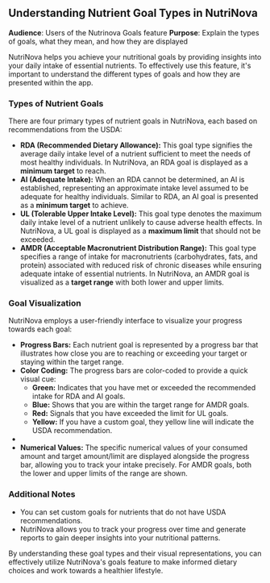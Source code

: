 ## Understanding Nutrient Goal Types in NutriNova

**Audience**: Users of the Nutrinova Goals feature
**Purpose**: Explain the types of goals, what they mean, and how they are displayed

NutriNova helps you achieve your nutritional goals by providing insights into your daily intake of essential nutrients. To effectively use this feature, it's important to understand the different types of goals and how they are presented within the app.

### Types of Nutrient Goals

There are four primary types of nutrient goals in NutriNova, each based on recommendations from the USDA:

- **RDA (Recommended Dietary Allowance):** This goal type signifies the average daily intake level of a nutrient sufficient to meet the needs of most healthy individuals. In NutriNova, an RDA goal is displayed as a **minimum target** to reach.
- **AI (Adequate Intake):** When an RDA cannot be determined, an AI is established, representing an approximate intake level assumed to be adequate for healthy individuals. Similar to RDA, an AI goal is presented as a **minimum target** to achieve.
- **UL (Tolerable Upper Intake Level):** This goal type denotes the maximum daily intake level of a nutrient unlikely to cause adverse health effects. In NutriNova, a UL goal is displayed as a **maximum limit** that should not be exceeded.
- **AMDR (Acceptable Macronutrient Distribution Range):** This goal type specifies a range of intake for macronutrients (carbohydrates, fats, and protein) associated with reduced risk of chronic diseases while ensuring adequate intake of essential nutrients. In NutriNova, an AMDR goal is visualized as a **target range** with both lower and upper limits.

### Goal Visualization

NutriNova employs a user-friendly interface to visualize your progress towards each goal:

- **Progress Bars:** Each nutrient goal is represented by a progress bar that illustrates how close you are to reaching or exceeding your target or staying within the target range.
- **Color Coding:** The progress bars are color-coded to provide a quick visual cue:
  - **Green:** Indicates that you have met or exceeded the recommended intake for RDA and AI goals.
  - **Blue:** Shows that you are within the target range for AMDR goals.
  - **Red:** Signals that you have exceeded the limit for UL goals.
  - **Yellow:** If you have a custom goal, they yellow line will indicate the USDA recommendation.
-
- **Numerical Values:** The specific numerical values of your consumed amount and target amount/limit are displayed alongside the progress bar, allowing you to track your intake precisely. For AMDR goals, both the lower and upper limits of the range are shown.

### Additional Notes

- You can set custom goals for nutrients that do not have USDA recommendations.
- NutriNova allows you to track your progress over time and generate reports to gain deeper insights into your nutritional patterns.

By understanding these goal types and their visual representations, you can effectively utilize NutriNova's goals feature to make informed dietary choices and work towards a healthier lifestyle.
